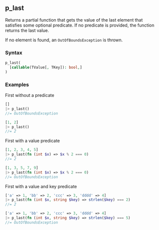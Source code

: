[//]: # (This file is autogenerated)

## p_last

Returns a partial function that gets the value of the last element that satisfies some optional predicate.
If no predicate is provided, the function returns the last value.

If no element is found, an `OutOfBoundsException` is thrown.

### Syntax
```php
p_last(
  [callable(TValue[, TKey]): bool,]
)
```

### Examples
First without a predicate
```php
[]
|> p_last()
//= OutOfBoundsException
```
```php
[1, 2]
|> p_last()
//= 2
```
First with a value predicate
```php
[1, 2, 3, 4, 5]
|> p_last(fn (int $x) => $x % 2 === 0)
//= 2
```
```php
[1, 3, 5, 7, 9]
|> p_last(fn (int $x) => $x % 2 === 0)
//= OutOfBoundsException
```
First with a value and key predicate
```php
['a' => 1, 'bb' => 2, 'ccc' => 3, 'dddd' => 4]
|> p_last(fn (int $x, string $key) => strlen($key) === 2)
//= 2
```
```php
['a' => 1, 'bb' => 2, 'ccc' => 3, 'dddd' => 4]
|> p_last(fn (int $x, string $key) => strlen($key) === 5)
//= OutOfBoundsException
```
